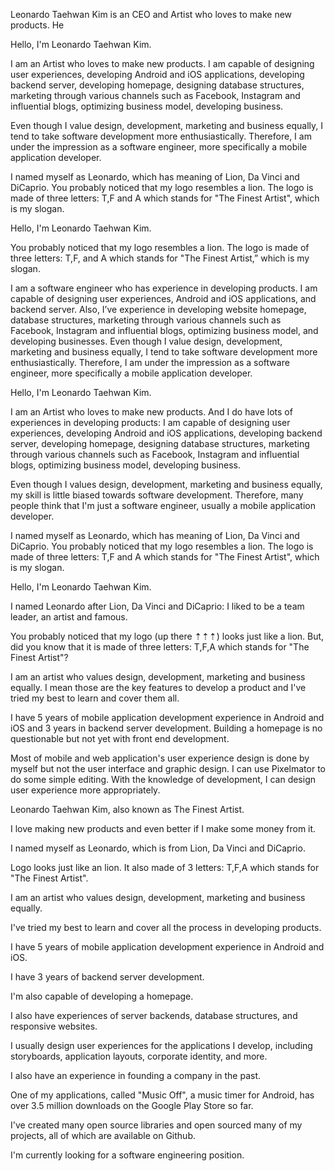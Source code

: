 Leonardo Taehwan Kim is an CEO and Artist who loves to make new products. He 

Hello, I'm Leonardo Taehwan Kim.

I am an Artist who loves to make new products. I am capable of designing user experiences, developing Android and iOS applications, developing backend server, developing homepage, designing database structures, marketing through various channels such as Facebook, Instagram and influential blogs, optimizing business model, developing business.

Even though I value design, development, marketing and business equally, I tend to take software development more enthusiastically. Therefore, I am under the impression as a software engineer, more specifically a mobile application developer.

I named myself as Leonardo, which has meaning of Lion, Da Vinci and DiCaprio. You probably noticed that my logo resembles a lion. The logo is made of three letters: T,F and A which stands for "The Finest Artist", which is my slogan.



Hello, I'm Leonardo Taehwan Kim.

You probably noticed that my logo resembles a lion. The logo is made of three letters: T,F, and A which stands for "The Finest Artist,” which is my slogan.

I am a software engineer who has experience in developing products. I am capable of designing user experiences, Android and iOS applications, and backend server. Also, I’ve experience in developing website homepage, database structures, marketing through various channels such as Facebook, Instagram and influential blogs, optimizing business model, and developing businesses.
Even though I value design, development, marketing and business equally, I tend to take software development more enthusiastically. Therefore, I am under the impression as a software engineer, more specifically a mobile application developer.



Hello, I'm Leonardo Taehwan Kim.

I am an Artist who loves to make new products. And I do have lots of experiences in developing products: I am capable of designing user experiences, developing Android and iOS applications, developing backend server, developing homepage, designing database structures, marketing through various channels such as Facebook, Instagram and influential blogs, optimizing business model, developing business.

Even though I values design, development, marketing and business equally, my skill is little biased towards software development. Therefore, many people think that I'm just a software engineer, usually a mobile application developer.

I named myself as Leonardo, which has meaning of Lion, Da Vinci and DiCaprio. You probably noticed that my logo resembles a lion. The logo is made of three letters: T,F and A which stands for "The Finest Artist", which is my slogan.




Hello, I'm Leonardo Taehwan Kim.

I named Leonardo after Lion, Da Vinci and DiCaprio: I liked to be a team leader, an artist and famous.

You probably noticed that my logo (up there ⇡⇡⇡) looks just like a lion. But, did you know that it is made of three letters: T,F,A which stands for "The Finest Artist"?

I am an artist who values design, development, marketing and business equally. I mean those are the key features to develop a product and I've tried my best to learn and cover them all.

I have 5 years of mobile application development experience in Android and iOS and 3 years in backend server development. Building a homepage is no questionable but not yet with front end development.

Most of mobile and web application's user experience design is done by myself but not the user interface and graphic design. I can use Pixelmator to do some simple editing. With the knowledge of development, I can design user experience more appropriately.


Leonardo Taehwan Kim, also known as The Finest Artist.

I love making new products and even better if I make some money from it.

I named myself as Leonardo, which is from Lion, Da Vinci and DiCaprio.

Logo looks just like an lion. It also made of 3 letters: T,F,A which stands for "The Finest Artist".

I am an artist who values design, development, marketing and business equally.

I've tried my best to learn and cover all the process in developing products.

I have 5 years of mobile application development experience in Android and iOS.

I have 3 years of backend server development.

I'm also capable of developing a homepage.



I also have experiences of server backends, database structures, and responsive websites.

I usually design user experiences for the applications I develop, including storyboards, application layouts, corporate identity, and more.

I also have an experience in founding a company in the past.

One of my applications, called "Music Off", a music timer for Android, has over 3.5 million downloads on the Google Play Store so far.

I've created many open source libraries and open sourced many of my projects, all of which are available on Github.


I'm currently looking for a software engineering position.
